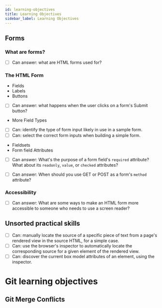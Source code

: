 ```yaml
---
id: learning-objectives
title: Learning Objectives
sidebar_label: Learning Objectives
---
```


## Forms

### What are forms?

- [ ] Can answer: what are HTML forms used for?

### The HTML Form

- Fields
- Labels
- Buttons

- [ ] Can answer: what happens when the user clicks on a form's Submit button?

- More Field Types

- [ ] Can: identify the type of form input likely in use in a sample form.
- [ ] Can: select the correct form inputs when building a simple form.

- Fieldsets
- Form field Attributes

- [ ] Can answer: What's the purpose of a form field's `required` attribute? What about its `readonly`, `value`, or `checked` attributes?

- [ ] Can answer: When should you use GET or POST as a form's `method` attribute?

### Accessibility

- [ ] Can answer: What are some ways to make an HTML form more accessible to someone who needs to use a screen reader?

## Unsorted practical skills

- [ ] Can: manually locate the source of a specific piece of text from a page's rendered view in the source HTML, for a simple case.
- [ ] Can: use the browser's inspector to automatically locate the corresponding source for a given element of the rendered view.
- [ ] Can: discover the current box model attributes of an element, using the inspector.

# Git learning objectives

## Git Merge Conflicts
